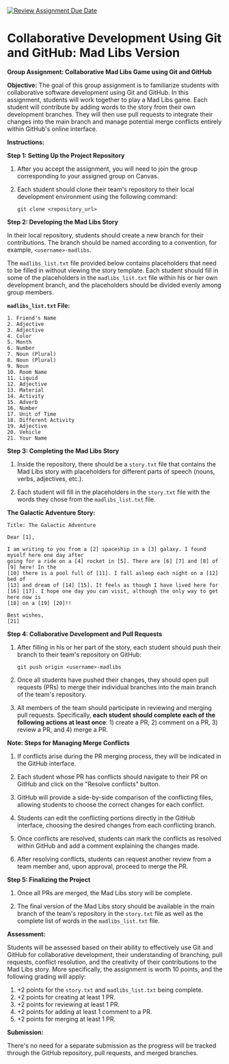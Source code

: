 [![Review Assignment Due Date](https://classroom.github.com/assets/deadline-readme-button-24ddc0f5d75046c5622901739e7c5dd533143b0c8e959d652212380cedb1ea36.svg)](https://classroom.github.com/a/BqUPOO-1)
# Collaborative Development Using Git and GitHub: Mad Libs Version

**Group Assignment: Collaborative Mad Libs Game using Git and GitHub**

**Objective:**
The goal of this group assignment is to familiarize students with collaborative software development using Git and GitHub. In this assignment, students will work together to play a Mad Libs game. Each student will contribute by adding words to the story from their own development branches. They will then use pull requests to integrate their changes into the main branch and manage potential merge conflicts entirely within GitHub's online interface.

**Instructions:**

**Step 1: Setting Up the Project Repository**

1. After you accept the assignment, you will need to join the group corresponding to your assigned group on Canvas.

2. Each student should clone their team's repository to their local development environment using the following command:
   ```
   git clone <repository_url>
   ```

**Step 2: Developing the Mad Libs Story**

In their local repository, students should create a new branch for their contributions. The branch should be named according to a convention, for example, `<username>-madlibs`.

The `madlibs_list.txt` file provided below contains placeholders that need to be filled in without viewing the story template. Each student should fill in some of the placeholders in the `madlibs_list.txt` file within his or her own development branch, and the placeholders should be divided evenly among group members.

**`madlibs_list.txt` File:**

```
1. Friend's Name
2. Adjective
3. Adjective
4. Color
5. Month
6. Number
7. Noun (Plural)
8. Noun (Plural)
9. Noun
10. Room Name
11. Liquid
12. Adjective
13. Material
14. Activity
15. Adverb
16. Number
17. Unit of Time
18. Different Activity
19. Adjective
20. Vehicle
21. Your Name
```

**Step 3: Completing the Mad Libs Story**

1. Inside the repository, there should be a `story.txt` file that contains the Mad Libs story with placeholders for different parts of speech (nouns, verbs, adjectives, etc.).

2. Each student will fill in the placeholders in the `story.txt` file with the words they chose from the `madlibs_list.txt` file.

**The Galactic Adventure Story:**

```
Title: The Galactic Adventure

Dear [1],

I am writing to you from a [2] spaceship in a [3] galaxy. I found myself here one day after
going for a ride on a [4] rocket in [5]. There are [6] [7] and [8] of [9] here! In the
[10] there is a pool full of [11]. I fall asleep each night on a [12] bed of
[13] and dream of [14] [15]. It feels as though I have lived here for
[16] [17]. I hope one day you can visit, although the only way to get here now is
[18] on a [19] [20]!!

Best wishes,
[21]
```

**Step 4: Collaborative Development and Pull Requests**

1. After filling in his or her part of the story, each student should push their branch to their team's repository on GitHub:
   ```
   git push origin <username>-madlibs
   ```

2. Once all students have pushed their changes, they should open pull requests (PRs) to merge their individual branches into the main branch of the team's repository.

3. All members of the team should participate in reviewing and merging pull requests.  Specifically, **each student should complete each of the following actions at least once**: 1) create a PR, 2) comment on a PR, 3) review a PR, and 4) merge a PR.

**Note: Steps for Managing Merge Conflicts**

1. If conflicts arise during the PR merging process, they will be indicated in the GitHub interface.

2. Each student whose PR has conflicts should navigate to their PR on GitHub and click on the "Resolve conflicts" button.

3. GitHub will provide a side-by-side comparison of the conflicting files, allowing students to choose the correct changes for each conflict.

4. Students can edit the conflicting portions directly in the GitHub interface, choosing the desired changes from each conflicting branch.

5. Once conflicts are resolved, students can mark the conflicts as resolved within GitHub and add a comment explaining the changes made.

6. After resolving conflicts, students can request another review from a team member and, upon approval, proceed to merge the PR.

**Step 5: Finalizing the Project**

1. Once all PRs are merged, the Mad Libs story will be complete.

2. The final version of the Mad Libs story should be available in the main branch of the team's repository in the `story.txt` file as well as the complete list of words in the `madlibs_list.txt` file.

**Assessment:**

Students will be assessed based on their ability to effectively use Git and GitHub for collaborative development, their understanding of branching, pull requests, conflict resolution, and the creativity of their contributions to the Mad Libs story.  More specifically, the assignment is worth 10 points, and the following grading will apply:
1. +2 points for the `story.txt` and `madlibs_list.txt` being complete.
2. +2 points for creating at least 1 PR.
3. +2 points for reviewing at least 1 PR.
4. +2 points for adding at least 1 comment to a PR.
5. +2 points for merging at least 1 PR.

**Submission:**

There's no need for a separate submission as the progress will be tracked through the GitHub repository, pull requests, and merged branches. 
